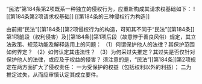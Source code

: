 “民法”第184条第2项既系一种独立的侵权行为，应重新构成其请求权基础如下：
![[第184条第2项请求权基础]]
[[第184条的三种侵权行为构造]]

由前揭“民法”[[第184条]]第2项侵权行为的构造，可知其不同于“民法”[[第184条]]第1项前段（权利侵害）及[[第184条]]第1项后段（故意悖于善良风俗）规定，其立法政策、规范功能及解释适用上的问题：
（1）何谓保护他人的法律？其保护范围如何界定？
（2）如何认定其违法性？
（3）为何采过失推定？其过失是否仅针对保护他人的法律，或应及于权益的侵害？
须注意的是，“民法”[[第184条]]第2项规定在两方面扩大了侵权责任：
一为受保护的权益（包括权利以外的利益）；
二为推定过失，从而应审慎认定其成立要件。